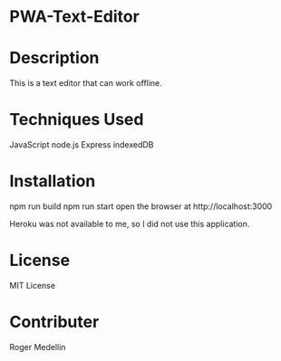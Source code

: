 # PWA-Text-Editor

# Description

This is a text editor that can work offline.

# Techniques Used

JavaScript
node.js
Express 
indexedDB

# Installation

npm run build 
npm run start 
open the browser at http://localhost:3000

Heroku was not available to me, so I did not use this application.

# License
MIT License

# Contributer

Roger Medellin
